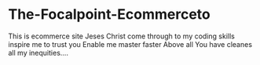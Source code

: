 # The-Focalpoint-Ecommerceto

This is ecommerce site
Jeses Christ come through to my coding skills
inspire me to trust you
Enable me master faster
Above all You have cleanes all my inequities....
